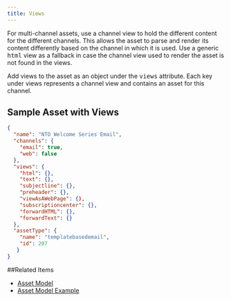 ```yaml
---
title: Views
---
```


For multi-channel assets, use a channel view to hold the different content for the different channels. This allows the asset to parse and render its content differently based on the channel in which it is used. Use a generic <samp class="codeph nolang">html</samp> view as a fallback in case the channel view used to render the asset is not found in the views.

Add views to the asset as an object under the <samp class="codeph nolang">views</samp> attribute. Each key under views represents a channel view and contains an asset for this channel.

## Sample Asset with Views

```json
{
  "name": "NTO Welcome Series Email",
  "channels": {
    "email": true,
    "web": false
  },
  "views": {
    "html": {},
    "text": {},
    "subjectline": {},
    "preheader": {},
    "viewAsAWebPage": {),
    "subscriptioncenter": {},
    "forwardHTML": {},
    "forwardText": {}   
  },
  "assetType": {
    "name": "templatebasedemail",
    "id": 207
   }
}
```
##Related Items
* [Asset Model](asset-model.htm)
* [Asset Model Example](asset_model_examples.htm)